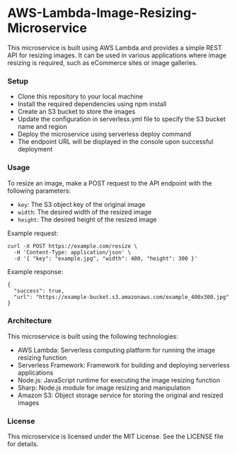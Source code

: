 # AWS-Lambda-Image-Resizing-Microservice

This microservice is built using AWS Lambda and provides a simple REST API for resizing images. It can be used in various applications where image resizing is required, such as eCommerce sites or image galleries.


### Setup
- Clone this repository to your local machine
- Install the required dependencies using npm install
- Create an S3 bucket to store the images
- Update the configuration in serverless.yml file to specify the S3 bucket name and region
- Deploy the microservice using serverless deploy command
- The endpoint URL will be displayed in the console upon successful deployment


### Usage

To resize an image, make a POST request to the API endpoint with the following parameters:

- `key`: The S3 object key of the original image
- `width`: The desired width of the resized image
- `height`: The desired height of the resized image

Example request:

```
curl -X POST https://example.com/resize \
  -H 'Content-Type: application/json' \
  -d '{ "key": "example.jpg", "width": 400, "height": 300 }'
```

Example response:

```
{
  "success": true,
  "url": "https://example-bucket.s3.amazonaws.com/example_400x300.jpg"
}
```


### Architecture

This microservice is built using the following technologies:

- AWS Lambda: Serverless computing platform for running the image resizing function
- Serverless Framework: Framework for building and deploying serverless applications
- Node.js: JavaScript runtime for executing the image resizing function
- Sharp: Node.js module for image resizing and manipulation
- Amazon S3: Object storage service for storing the original and resized images


### License

This microservice is licensed under the MIT License. See the LICENSE file for details.
